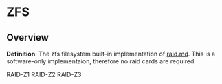 # ZFS

## Overview

**Definition**: The zfs filesystem built-in implementation of [raid.md](raid-levels.md). This is a software-only implementaion, therefore no raid cards are required.

RAID-Z1
RAID-Z2
RAID-Z3

